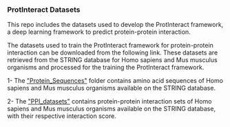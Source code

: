 
### ProtInteract Datasets 

This repo includes the datasets used to develop the ProtInteract framework, a deep learning framework to predict protein-protein interaction.

The datasets used to train the ProtInteract framework for protein-protein interaction can be downloaded from the following link. These datasets are retrieved from the STRING database for Homo sapiens and Mus musculus organisms and processed for the training the ProtInteract framework.

1- The ["Protein_Sequences"][1] folder contains amino acid sequences of Homo sapiens and Mus musculus organisms available on the STRING database. 

2- The ["PPI_datasets"][2] contains protein-protein interaction sets of Homo sapiens and Mus musculus organisms available on the STRING database, with their respective interaction score.


[1]: https://uottawa-my.sharepoint.com/personal/fsole078_uottawa_ca/_layouts/15/guestaccess.aspx?docid=09665cb6c9a804bc5b2c765cb234850ec&authkey=AR_hR-gBBz6AqoI5EbDPp5A&e=l5nAYL


[2]: https://uottawa-my.sharepoint.com/personal/fsole078_uottawa_ca/_layouts/15/guestaccess.aspx?docid=0300cc28c32574d558faf7ec9cb89d1d9&authkey=AeAJOsaYB13CfeKfvjMjEF0&e=Gxla3J
